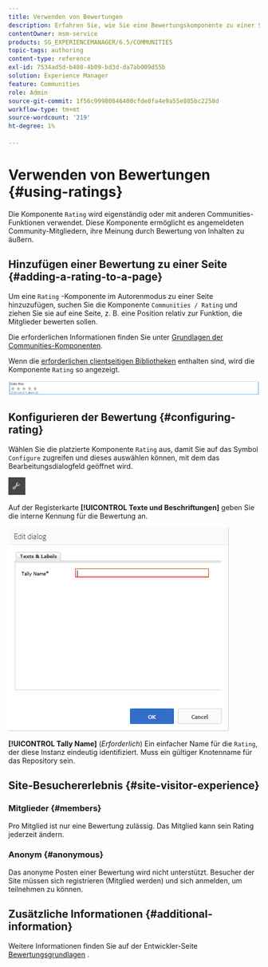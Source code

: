```yaml
---
title: Verwenden von Bewertungen
description: Erfahren Sie, wie Sie eine Bewertungskomponente zu einer Seite hinzufügen, über die angemeldete Community-Mitglieder ihre Meinung durch Inhaltsbewertung äußern können.
contentOwner: msm-service
products: SG_EXPERIENCEMANAGER/6.5/COMMUNITIES
topic-tags: authoring
content-type: reference
exl-id: 7534ad5d-b408-4b09-bd3d-da7ab009d55b
solution: Experience Manager
feature: Communities
role: Admin
source-git-commit: 1f56c99980846400cfde8fa4e9a55e885bc2258d
workflow-type: tm+mt
source-wordcount: '219'
ht-degree: 1%

---
```


# Verwenden von Bewertungen {#using-ratings}

Die Komponente `Rating` wird eigenständig oder mit anderen Communities-Funktionen verwendet. Diese Komponente ermöglicht es angemeldeten Community-Mitgliedern, ihre Meinung durch Bewertung von Inhalten zu äußern.

## Hinzufügen einer Bewertung zu einer Seite {#adding-a-rating-to-a-page}

Um eine `Rating` -Komponente im Autorenmodus zu einer Seite hinzuzufügen, suchen Sie die Komponente `Communities / Rating` und ziehen Sie sie auf eine Seite, z. B. eine Position relativ zur Funktion, die Mitglieder bewerten sollen.

Die erforderlichen Informationen finden Sie unter [Grundlagen der Communities-Komponenten](basics.md).

Wenn die [ erforderlichen clientseitigen Bibliotheken](rating-basics.md#essentials-for-client-side) enthalten sind, wird die Komponente `Rating` so angezeigt.

![rating](assets/rating.png)

## Konfigurieren der Bewertung {#configuring-rating}

Wählen Sie die platzierte Komponente `Rating` aus, damit Sie auf das Symbol `Configure` zugreifen und dieses auswählen können, mit dem das Bearbeitungsdialogfeld geöffnet wird.

![configure-new](assets/configure-new.png)

Auf der Registerkarte **[!UICONTROL Texte und Beschriftungen]** geben Sie die interne Kennung für die Bewertung an.

![tallyname](assets/tallyname.png)

**[!UICONTROL Tally Name]**
(*Erforderlich*) Ein einfacher Name für die `Rating`, der diese Instanz eindeutig identifiziert. Muss ein gültiger Knotenname für das Repository sein.

## Site-Besuchererlebnis {#site-visitor-experience}

### Mitglieder {#members}

Pro Mitglied ist nur eine Bewertung zulässig. Das Mitglied kann sein Rating jederzeit ändern.

### Anonym {#anonymous}

Das anonyme Posten einer Bewertung wird nicht unterstützt. Besucher der Site müssen sich registrieren (Mitglied werden) und sich anmelden, um teilnehmen zu können.

## Zusätzliche Informationen {#additional-information}

Weitere Informationen finden Sie auf der Entwickler-Seite [Bewertungsgrundlagen](rating-basics.md) .
